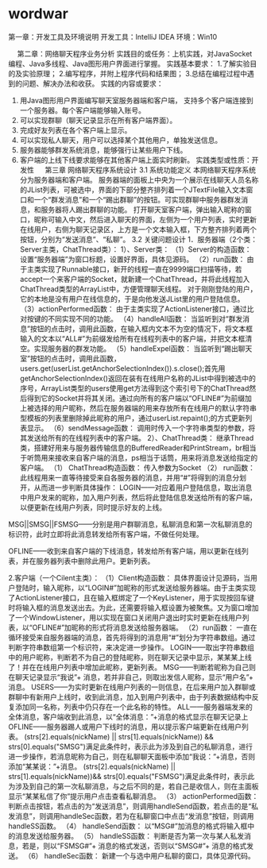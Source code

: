 # wordwar
第一章：开发工具及环境说明
开发工具：IntelliJ IDEA
环境：Win10

 
第二章：网络聊天程序业务分析
实践目的或任务：上机实践，对JavaSocket编程、Java多线程、Java图形用户界面进行掌握。
实践基本要求：
1.了解实验目的及实验原理；
2.编写程序，并附上程序代码和结果图；
3.总结在编程过程中遇到的问题、解决办法和收获。
实践的内容或要求：
1. 用Java图形用户界面编写聊天室服务器端和客户端， 支持多个客户端连接到一个服务器。每个客户端能够输入账号。
2. 可以实现群聊（聊天记录显示在所有客户端界面）。
3. 完成好友列表在各个客户端上显示。
4. 可以实现私人聊天，用户可以选择某个其他用户，单独发送信息。
5. 服务器能够群发系统消息，能够强行让某些用户下线。
6. 客户端的上线下线要求能够在其他客户端上面实时刷新。
实践类型或性质：开发性
 
第三章	网络聊天程序系统设计
3.1 系统功能定义
本网络聊天程序系统分为服务器端和客户端。
服务器端的面板上中央为一个展示在线聊天人员名称的JList列表，可被选中，界面的下部分整齐排列着一个JTextFile输入文本窗口和一个“群发消息”和一个“踢出群聊”的按钮。可实现群聊中服务器群发消息，和服务器将人踢出群聊的功能。
打开聊天室客户端，弹出输入昵称的窗口，昵称可输入中文，然后进入聊天的界面，左侧为一个用户列表，实时更新在线用户，右侧为聊天记录区，上方是一个文本输入框，下方整齐排列着两个按钮，分别为“发送消息”、“私聊”。
3.2 关键问题设计
1．服务器端（2个类：Server主类，ChatThread类）：
1）、Server类：
（1）Server的构造函数：
设置“服务器端”为窗口标题，设置好界面，具体见源码。
（2）run函数：
由于主类实现了Runnable接口，新开的线程一直在9999端口扫描等待，若accept一个来客户端的Socket，就新建一个ChatThread，并将此线程加入ChatThread类型的ArrayList中，方便管理聊天线程。
对于刚刚登陆的用户，它的本地是没有用户在线信息的，于是向他发送JList里的用户登陆信息。
（3）actionPerformed函数：
	由于主类实现了ActionListener接口，通过比对按键的不同实现不同的功能。
（4）handleAll函数：
	当监听到对“群发消息”按钮的点击时，调用此函数，在输入框内文本不为空的情况下，将文本框输入的文本以“ALL#”为前缀发给所有在线程列表中的客户端，并把文本框清空。实现服务器的群发功能。
（5）handleExpel函数：
	当监听到“踢出聊天室”按钮的点击时，调用此函数，users.get(userList.getAnchorSelectionIndex()).s.close();首先用getAnchorSelectionIndex()返回在装有在线用户名称的JList中得到被选中的序号，ArrayList类型的users使用get方法得到这个索引号下的ChatThread然后得到它的Socket并将其关闭。通过向所有的客户端以“OFLINE#”为前缀加上被选择的用户昵称，然后在服务器端的用来存放所有在线用户的默认字符串型模板的列表里删除掉此昵称的用户，通过userList.repaint();的方式更新列表显示。
（6）sendMessage函数：
	调用时传入一个字符串类型的参数，将其发送给所有的在线程列表中的客户端。
2）、ChatThread类：
	继承Thread类，搭建好用来与服务器传输信息的BufferedReader和PrintStream，br相当于听筒用来接收来自客户端的消息，ps相当于话筒，用来将消息发送给指定的客户端。
（1）	ChatThread构造函数：
	传入参数为Socket
（2）	run函数：
	此线程用来一直等待接受来自各服务器的消息，并用“#”将得到的消息分划开，从而进一步判断具体操作：
LOGIN——对应着用户登陆信息，取出消息中用户发来的昵称，加入用户列表，然后将此登陆信息发送给所有的客户端，以便更新在线用户列表，同时提示好友的上线。

MSG||SMSG||FSMSG——分别是用户群聊消息，私聊消息和第一次私聊消息的标识符，此时立即将此消息转发给所有客户端，不做任何处理。

OFLINE——收到来自客户端的下线消息，转发给所有客户端，用以更新在线列表，并在服务器列表中删除此用户。更新列表。


2.客户端（一个Cilent主类）：
（1）Client构造函数：
	具体界面设计见源码，当用户登陆时，输入昵称，以“LOGIN#”加昵称的形式发送给服务器端。由于主类实现了ActionListener接口，且在输入框绑定了一个KeyListener，用于实现按回车键时将输入框的消息发送出去。为此，还需要将输入框设置为被聚焦。又为窗口增加了一个WindowListener，用以实现在窗口关闭用户退出时实时更新在线用户列表，以“OFLINE#”加昵称的形式将消息发送给服务器端。
（2）run函数：
一直在循环接受来自服务器端的消息，首先将得到的消息用“#”划分为字符串数组。通过判断字符串数组第一个标识符，来决定进一步操作。
	LOGIN——取出字符串数组中的用户昵称，判断若不为自己的登陆昵称，则在聊天记录中显示，某某某上线了！并在在线用户列表中增加此昵称，更新列表。
	MSG——判断若昵称为自己则在聊天记录显示“我说”+ 消息，若并非自己，则取出发信人昵称，显示“用户名”+ 消息。
	USERS——为实时更新在线用户列表的一则信息，在后来用户加入群聊或群聊中有新用户上线时，收到此消息，加入到用户列表中，由于列表数据结构中反复添加同一名称，列表中仍只存在一个此名称的特性。
	ALL——服务器端发来的全体消息，客户端收到此消息，以“全体消息：”+消息的格式显示在聊天记录上
	OFLINE——服务器踢人或用户下线时的消息，用以提示客户端更新在线用户列表。
	(strs[2].equals(nickName) || strs[1].equals(nickName)) && strs[0].equals("SMSG")满足此条件时，表示此为涉及到自己的私聊消息，进行进一步操作，若消息昵称为自己，则在私聊聊天面板中添加“我说：”+消息，否则添加“某某说：”+消息。
	(strs[2].equals(nickName) || strs[1].equals(nickName))&& strs[0].equals("FSMSG")满足此条件时，表示此为涉及到自己的第一次私聊消息，与之后不同的是，若自己是收信人，则在主面板显示“某某私信了你”提示用户点击查看私聊消息。
（3）	actionPerformed函数：
判断点击按钮，若点击的为“发送消息”，则调用handleSend函数，若点击的是“私发消息”，则调用handleSec函数，若为在私聊窗口中点击“发消息”按钮，则调用handleSS函数。
（4）	handleSend函数：
以“MSG#”加消息的格式将输入框中的消息发送给服务器。
（5）	handleSS函数：
判断是否为第一次与某人私发消息，若是，则以“FSMSG#”+ 消息的格式发送，否则以“SMSG#”+ 消息的格式发送。
（6）	handleSec函数：
新建一个与选中用户私聊的窗口，具体见源代码。
